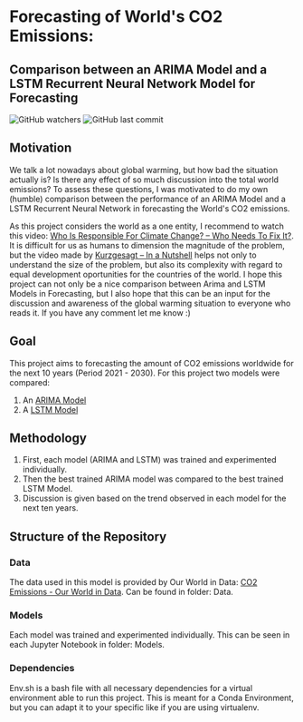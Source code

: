 # Forecasting of World's CO2 Emissions:
## Comparison between an ARIMA Model and a LSTM Recurrent Neural Network Model for Forecasting
![GitHub watchers](https://img.shields.io/github/watchers/cristian-castro-a/CO2_Emissions_Analysis_using_ARIMA_Model?style=social) ![GitHub last commit](https://img.shields.io/github/last-commit/cristian-castro-a/CO2_Emissions_Analysis_using_ARIMA_Model)

## Motivation
We talk a lot nowadays about global warming, but how bad the situation actually is? Is there any effect of so much discussion into the total world emissions? To assess these questions, I was motivated to do my own (humble) comparison between the performance of an ARIMA Model and a LSTM Recurrent Neural Network in forecasting the World's CO2 emissions. 

As this project considers the world as a one entity, I recommend to watch this video: [Who Is Responsible For Climate Change? – Who Needs To Fix It?](https://www.youtube.com/watch?v=ipVxxxqwBQw&t=1s). It is difficult for us as humans to dimension the magnitude of the problem, but the video made by [Kurzgesagt – In a Nutshell](youtube.com/channel/UCsXVk37bltHxD1rDPwtNM8Q) helps not only to understand the size of the problem, but also its complexity with regard to equal development oportunities for the countries of the world. I hope this project can not only be a nice comparison between Arima and LSTM Models in Forecasting, but I also hope that this can be an input for the discussion and awareness of the global warming situation to everyone who reads it. If you have any comment let me know :)

## Goal
This project aims to forecasting the amount of CO2 emissions worldwide for the next 10 years (Period 2021 - 2030). For this project two models were compared:
1. An [ARIMA Model](https://www.statsmodels.org/dev/generated/statsmodels.tsa.arima.model.ARIMA.html#statsmodels.tsa.arima.model.ARIMA)
2. A [LSTM Model](https://www.tensorflow.org/guide/keras/rnn)

## Methodology
1. First, each model (ARIMA and LSTM) was trained and experimented individually.
2. Then the best trained ARIMA model was compared to the best trained LSTM Model.
3. Discussion is given based on the trend observed in each model for the next ten years.

## Structure of the Repository
### Data
The data used in this model is provided by Our World in Data: [CO2 Emissions - Our World in Data](https://github.com/owid/co2-data). Can be found in folder: Data.
### Models
Each model was trained and experimented individually. This can be seen in each Jupyter Notebook in folder: Models.
### Dependencies
Env.sh is a bash file with all necessary dependencies for a virtual environment able to run this project. This is meant for a Conda Environment, but you can adapt it to your specific like if you are using virtualenv.